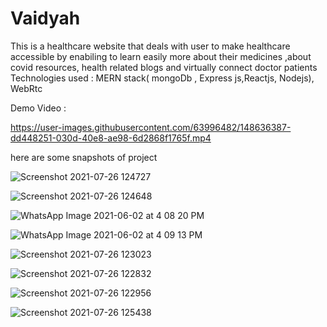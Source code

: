 

# Vaidyah
This is a healthcare website that deals with user to make healthcare accessible by enabiling to learn easily more about their medicines ,about covid resources, health related blogs and virtually connect doctor patients Technologies used : MERN stack( mongoDb , Express js,Reactjs, Nodejs), WebRtc

Demo Video :

https://user-images.githubusercontent.com/63996482/148636387-dd448251-030d-40e8-ae98-6d2868f1765f.mp4


here are some snapshots of project



![Screenshot 2021-07-26 124727](https://user-images.githubusercontent.com/63996482/126948544-8b2fdbed-cc62-4db8-a506-0a42183e10a0.png)

![Screenshot 2021-07-26 124648](https://user-images.githubusercontent.com/63996482/126948487-5be9c939-f043-4052-a437-b4fabc1355c4.png)


![WhatsApp Image 2021-06-02 at 4 08 20 PM](https://user-images.githubusercontent.com/63996482/126943875-bbb86113-fd29-4fa0-b170-1b084afb32af.jpeg)


![WhatsApp Image 2021-06-02 at 4 09 13 PM](https://user-images.githubusercontent.com/63996482/126943930-1c7d9493-005a-453f-8af7-218b69732838.jpeg)

![Screenshot 2021-07-26 123023](https://user-images.githubusercontent.com/63996482/126947528-4a08b965-dabf-4e86-8150-4c3656eda74f.png)

![Screenshot 2021-07-26 122832](https://user-images.githubusercontent.com/63996482/126947540-ed0ff276-6378-493c-93be-fac02482c572.png)

![Screenshot 2021-07-26 122956](https://user-images.githubusercontent.com/63996482/126947536-9deaeb83-a2ea-474c-a623-821b2d319d77.png)







![Screenshot 2021-07-26 125438](https://user-images.githubusercontent.com/63996482/126949283-6ca4629c-d4f1-45f9-98bc-efcb01403075.png)

